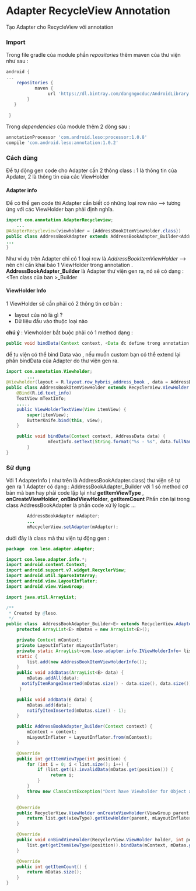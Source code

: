 #  Adapter RecycleView Annotation
Tạo Adapter cho RecycleView với annotation 
### Import 
Trong file gradle của module phần _repositories_ thêm maven của thư viện như sau : 
```groovy 
android {
...
    repositories {
           maven {
                url 'https://dl.bintray.com/dangngocduc/AndroidLibrary'
        }
   } 
   
 }
```

Trong  _dependencies_ của module thêm 2 dòng sau :
```groovy
annotationProcessor 'com.android.leso:processor:1.0.8'
compile 'com.android.leso:annotation:1.0.2'
```
### Cách dùng
Để tự động gen code cho Adapter cần 2 thông class :  1 là thông tin của Apdater, 2 là thông tin của các ViewHolder
#### Adapter info 
Để có thể gen code thì Adapter cần biết có những loại row nào --> tương ứng với các ViewHolder bạn phải định nghĩa.
```java
import com.annotation.AdapterRecycleview;
	...
@AdapterRecycleview(viewholder = {AddressBookItemViewHolder.class})
public class AddressBookAdapter extends AddressBookAdapter_Builder<AddressData> {
...
}
```
Như ví dụ trên Adapter chỉ có 1 loại row là _AddressBookItemViewHolder_ --> nên chỉ cần khai báo 1 ViewHolder trong annotation .
__AddressBookAdapter_Builder__ là Adapter thư viện gen ra, nó sẽ có dạng : <Ten class của ban >_Builder 

#### ViewHolder Info
1 ViewHolder sẽ cần phải có 2 thông tin cơ bản :
- layout của nó là gì ?
- Dữ liệu đầu vào thuộc loại nào
 
__chú ý__ : Viewholder bắt buộc phải có 1 method dạng : 
```java
public void bindData(Context context, <Data đc define trong annotation @Viewholder> content)
```
để tu viện có thể bind Data vào , nếu muốn custom bạn có thể extend lại phần bindData của Adapter do thư viện gen ra.
```java
import com.annotation.Viewholder;
		...
@Viewholder(layout = R.layout.row_hybris_address_book , data = AddressData.class)
public class AddressBookItemViewHolder extends RecyclerView.ViewHolder {
	@Bind(R.id.text_info)
    TextView mTextInfo;
    .....
	public ViewHolderTextView(View itemView) {
		super(itemView);
		ButterKnife.bind(this, view);
	}

	public void bindData(Context context, AddressData data) {
		        mTextInfo.setText(String.format("%s - %s", data.fullName, data.phone));
		}
}
```
### Sử dụng 
Với 1 AdapterInfo ( như trên là AddressBookAdapter.class) thư viện sẽ tự gen ra 1 Adapter có dạng : AddressBookAdapter_Builder với 1 số method cơ bản mà bạn hay phải code lặp lại như __getItemViewType__ , __onCreateViewHolder__, __onBindViewHolder__, __getItemCount__ Phần còn lại trong class AddressBookAdapter là phần code xử lý logic ...
```java
        AddressBookAdapter mAdapter;
        ...
        mRecyclerView.setAdapter(mAdapter);
```
dưới đây là class mà thư viện tự động gen : 
```java
package  com.leso.adapter.adapter;

import com.leso.adapter.info.*;
import android.content.Context;
import android.support.v7.widget.RecyclerView;
import android.util.SparseIntArray;
import android.view.LayoutInflater;
import android.view.ViewGroup;

import java.util.ArrayList;

/**
 * Created by @leso.
 */
public class  AddressBookAdapter_Builder<E> extends RecyclerView.Adapter {
    protected ArrayList<E> mDatas = new ArrayList<E>();

    private Context mContext;
    private LayoutInflater mLayoutInflater;
    private static ArrayList<com.leso.adapter.info.IViewHolderInfo> list = new ArrayList<>();
    static {
        list.add(new AddressBookItemViewHolderInfo());
    }
    public void addDatas(ArrayList<E> data) {
        mDatas.addAll(data);
      notifyItemRangeInserted(mDatas.size() - data.size(), data.size());
     }

    public void addData(E data) {
        mDatas.add(data);
        notifyItemInserted(mDatas.size() - 1);
    }

    public AddressBookAdapter_Builder(Context context) {
        mContext = context;
        mLayoutInflater = LayoutInflater.from(mContext);
    }

    @Override
    public int getItemViewType(int position) {
        for (int i = 0; i < list.size(); i++) {
            if (list.get(i).invalidData(mDatas.get(position))) {
                 return i;
            }
        }
        throw new ClassCastException("Dont have Viewholder for Object at : " + position);
    }

    @Override
    public RecyclerView.ViewHolder onCreateViewHolder(ViewGroup parent, int viewType) {
        return list.get(viewType).getViewHolder(parent, mLayoutInflater);
    }

    @Override
    public void onBindViewHolder(RecyclerView.ViewHolder holder, int position) {
        list.get(getItemViewType(position)).bindData(mContext, mDatas.get(position), holder);
    }

    @Override
    public int getItemCount() {
        return mDatas.size();
    }
}
```


